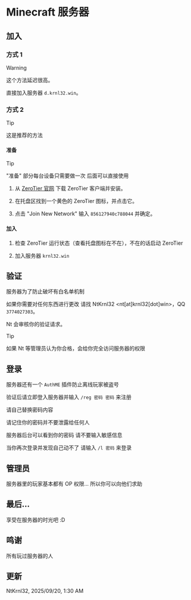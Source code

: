 # Minecraft 服务器

## 加入

### 方式 1

> [!WARNING]
> 这个方法延迟很高。

直接加入服务器 `d.krnl32.win`。

### 方式 2

> [!TIP]
> 这是推荐的方法

#### 准备

> [!TIP]
> "准备" 部分每台设备只需要做一次 后面可以直接使用

1. 从 [ZeroTier 官网](https://www.zerotier.com/download/) 下载 ZeroTier 客户端并安装。

2. 在托盘区找到一个黄色的 ZeroTier 图标，并点击它。

3. 点击 "Join New Network" 输入 `856127940c788044` 并确定。

#### 加入

1. 检查 ZeroTier 运行状态（查看托盘图标在不在），不在的话启动 ZeroTier

2. 加入服务器 `krnl32.win`

## 验证

服务器为了防止破坏有白名单机制

如果你需要对任何东西进行更改 请找 NtKrnl32 <nt[at]krnl32[dot]win>，QQ `3774027303`。

Nt 会审核你的验证请求。

> [!TIP]
> 如果 Nt 等管理员认为你合格，会给你完全访问服务器的权限

## 登录

服务器还有一个 `AuthME` 插件防止离线玩家被盗号

验证后请立即登入服务器并输入 `/reg 密码 密码` 来注册

请自己替换密码内容

请记住你的密码并不要泄露给任何人

服务器后台可以看到你的密码 请不要输入敏感信息

当你再次登录并发现自己动不了 请输入 `/l 密码` 来登录

## 管理员

服务器里的玩家基本都有 OP 权限... 所以你可以向他们求助

## 最后...

享受在服务器的时光吧 :D

## 鸣谢

所有玩过服务器的人

## 更新

NtKrnl32, 2025/09/20, 1:30 AM

